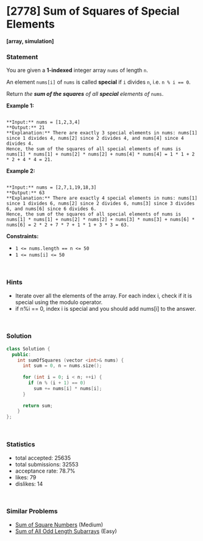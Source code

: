 # [2778] Sum of Squares of Special Elements 

**[array, simulation]**

### Statement

You are given a **1-indexed** integer array `nums` of length `n`.

An element `nums[i]` of `nums` is called **special** if `i` divides `n`, i.e. `n % i == 0`.

Return *the **sum of the squares** of all **special** elements of* `nums`.


**Example 1:**

```

**Input:** nums = [1,2,3,4]
**Output:** 21
**Explanation:** There are exactly 3 special elements in nums: nums[1] since 1 divides 4, nums[2] since 2 divides 4, and nums[4] since 4 divides 4. 
Hence, the sum of the squares of all special elements of nums is nums[1] * nums[1] + nums[2] * nums[2] + nums[4] * nums[4] = 1 * 1 + 2 * 2 + 4 * 4 = 21.  

```

**Example 2:**

```

**Input:** nums = [2,7,1,19,18,3]
**Output:** 63
**Explanation:** There are exactly 4 special elements in nums: nums[1] since 1 divides 6, nums[2] since 2 divides 6, nums[3] since 3 divides 6, and nums[6] since 6 divides 6. 
Hence, the sum of the squares of all special elements of nums is nums[1] * nums[1] + nums[2] * nums[2] + nums[3] * nums[3] + nums[6] * nums[6] = 2 * 2 + 7 * 7 + 1 * 1 + 3 * 3 = 63. 

```

**Constraints:**
* `1 <= nums.length == n <= 50`
* `1 <= nums[i] <= 50`


<br />

### Hints

- Iterate over all the elements of the array. For each index i, check if it is special using the modulo operator.
- if n%i == 0, index i is special and you should add nums[i] to the answer.

<br />

### Solution

```cpp
class Solution {
  public:
    int sumOfSquares (vector <int>& nums) {
      int sum = 0, n = nums.size();
      
      for (int i = 0; i < n; ++i) {
        if (n % (i + 1) == 0)
          sum += nums[i] * nums[i];
      }
      
      return sum;
    }
};
```

<br />

### Statistics

- total accepted: 25635
- total submissions: 32553
- acceptance rate: 78.7%
- likes: 79
- dislikes: 14

<br />

### Similar Problems

- [Sum of Square Numbers](https://leetcode.com/problems/sum-of-square-numbers) (Medium)
- [Sum of All Odd Length Subarrays](https://leetcode.com/problems/sum-of-all-odd-length-subarrays) (Easy)
